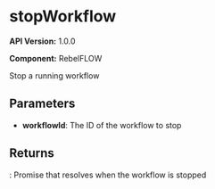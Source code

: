 # stopWorkflow

**API Version:** 1.0.0

**Component:** RebelFLOW

Stop a running workflow

## Parameters

- **workflowId**: The ID of the workflow to stop

## Returns

: Promise that resolves when the workflow is stopped

